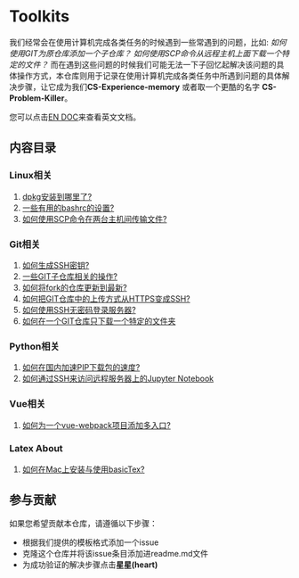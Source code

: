 # Toolkits

我们经常会在使用计算机完成各类任务的时候遇到一些常遇到的问题，比如: *如何使用GIT为原仓库添加一个子仓库？* *如何使用SCP命令从远程主机上面下载一个特定的文件？* 而在遇到这些问题的时候我们可能无法一下子回忆起解决该问题的具体操作方式，本仓库则用于记录在使用计算机完成各类任务中所遇到问题的具体解决步骤，让它成为我们**CS-Experience-memory** 或者取一个更酷的名字 **CS-Problem-Killer**。

您可以点击[EN DOC](./readme_en.md)来查看英文文档。

## 内容目录

### Linux相关

1. [dpkg安装到哪里了?](https://github.com/niudong1001/toolkits/issues/1)
2. [一些有用的bashrc的设置?](https://github.com/niudong1001/toolkits/issues/2)
3. [如何使用SCP命令在两台主机间传输文件?](https://github.com/niudong1001/toolkits/issues/7)

### Git相关

1. [如何生成SSH密钥?](https://github.com/niudong1001/toolkits/issues/6)
2. [一些GIT子仓库相关的操作?](https://github.com/niudong1001/toolkits/issues/4)
3. [如何将fork的仓库更新到最新?](https://github.com/niudong1001/toolkits/issues/5)
4. [如何把GIT仓库中的上传方式从HTTPS变成SSH?](https://github.com/niudong1001/toolkits/issues/3)
5. [如何使用SSH无密码登录服务器?](https://github.com/niudong1001/toolkits/issues/9)
6. [如何在一个GIT仓库只下载一个特定的文件夹](https://github.com/niudong1001/toolkits/issues/11)

### Python相关

1. [如何在国内加速PIP下载包的速度?](https://github.com/niudong1001/toolkits/issues/8)
2. [如何通过SSH来访问远程服务器上的Jupyter Notebook](https://github.com/niudong1001/toolkits/issues/13)

### Vue相关

1. [如何为一个vue-webpack项目添加多入口?](https://github.com/niudong1001/toolkits/issues/10)

### Latex About

1. [如何在Mac上安装与使用basicTex?](https://github.com/niudong1001/toolkits/issues/12)

## 参与贡献

如果您希望贡献本仓库，请遵循以下步骤：

- 根据我们提供的模板格式添加一个issue
- 克隆这个仓库并将该issue条目添加进readme.md文件
- 为成功验证的解决步骤点击**星星(heart)**
